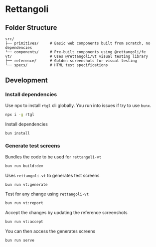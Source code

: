 
# Rettangoli

## Folder Structure

```
src/
├── primitives/     # Basic web components built from scratch, no dependencies
└── components/     # Pre-built components using @rettangoli/fe
vt/                 # Uses @rettangoli/vt visual testing library
├── reference/      # Golden screenshots for visual testing
└── specs/          # HTML test specifications
```

## Development

### Install dependencies

Use npx to install `rtgl` cli globally. You run into issues if try to use `bunx`.

```bash
npx i -g rtgl
```

Install dependencies

```bash
bun install
```

### Generate test screens

Bundles the code to be used for `rettangoli-vt`

```bash
bun run build:dev
```

Uses `rettangoli-vt` to generates test screens 

```bash
bun run vt:generate
```

Test for any change using `rettangoli-vt`

```bash
bun run vt:report
```

Accept the changes by updating the reference screenshots

```bash
bun run vt:accept
```

You can then access the generates screens

```bash
bun run serve
```
